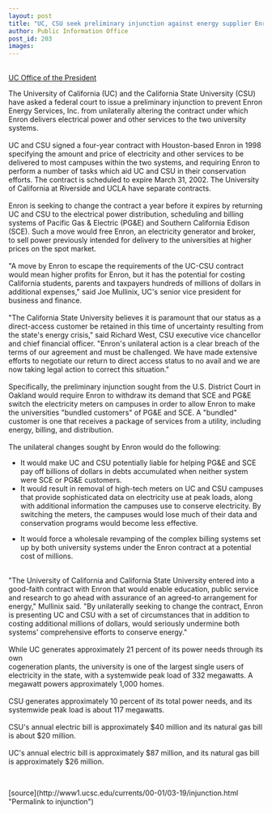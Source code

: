 ```yaml
---
layout: post
title: "UC, CSU seek preliminary injunction against energy supplier Enron"
author: Public Information Office
post_id: 203
images:
---
```


<p>
  <br>
  <a href="mailto:charles.mcfadden@ucop.edu">UC Office of the President</a>
</p>
<p>
  The University of California (UC) and the California State University (CSU) have asked a federal court to issue a preliminary injunction to prevent Enron Energy Services, Inc. from unilaterally altering the contract under which Enron delivers electrical power and other services to the two university systems.<br>
  <br>
  UC and CSU signed a four-year contract with Houston-based Enron in 1998 specifying the amount and price of electricity and other services to be delivered to most campuses within the two systems, and requiring Enron to perform a number of tasks which aid UC and CSU in their conservation efforts. The contract is scheduled to expire March 31, 2002. The University of California at Riverside and UCLA have separate contracts.<br>
  <br>
  Enron is seeking to change the contract a year before it expires by returning UC and CSU to the electrical power distribution, scheduling and billing systems of Pacific Gas &amp; Electric (PG&amp;E) and Southern California Edison (SCE). Such a move would free Enron, an electricity generator and broker, to sell power previously intended for delivery to the universities at higher prices on the spot market.<br>
  <br>
  "A move by Enron to escape the requirements of the UC-CSU contract would mean higher profits for Enron, but it has the potential for costing California students, parents and taxpayers hundreds of millions of dollars in additional expenses," said Joe Mullinix, UC's senior vice president for business and finance.<br>
  <br>
  "The California State University believes it is paramount that our status as a direct-access customer be retained in this time of uncertainty resulting from the state's energy crisis," said Richard West, CSU executive vice chancellor and chief financial officer. "Enron's unilateral action is a clear breach of the terms of our agreement and must be challenged. We have made extensive efforts to negotiate our return to direct access status to no avail and we are now taking legal action to correct this situation."<br>
  <br>
  Specifically, the preliminary injunction sought from the U.S. District Court in Oakland would require Enron to withdraw its demand that SCE and PG&amp;E switch the electricity meters on campuses in order to allow Enron to make the universities "bundled customers" of PG&amp;E and SCE. A "bundled" customer is one that receives a package of services from a utility, including energy, billing, and distribution.<br>
  <br>
  The unilateral changes sought by Enron would do the following:
</p>
<ul>
  <li>It would make UC and CSU potentially liable for helping PG&amp;E and SCE pay off billions of dollars in debts accumulated when neither system were SCE or PG&amp;E customers.
  </li>
  <li>It would result in removal of high-tech meters on UC and CSU campuses that provide sophisticated data on electricity use at peak loads, along with additional information the campuses use to conserve electricity. By switching the meters, the campuses would lose much of their data and conservation programs would become less effective.
  </li>
</ul>
<ul>
  <li>It would force a wholesale revamping of the complex billing systems set up by both university systems under the Enron contract at a potential cost of millions.
  </li>
</ul>
<p>
  <br>
  "The University of California and California State University entered into a good-faith contract with Enron that would enable education, public service and research to go ahead with assurance of an agreed-to arrangement for energy," Mullinix said. "By unilaterally seeking to change the contract, Enron is presenting UC and CSU with a set of circumstances that in addition to costing additional millions of dollars, would seriously undermine both systems' comprehensive efforts to conserve energy."<br>
  <br>
  While UC generates approximately 21 percent of its power needs through its own<br>
  cogeneration plants, the university is one of the largest single users of electricity in the state, with a systemwide peak load of 332 megawatts. A megawatt powers approximately 1,000 homes.<br>
  <br>
  CSU generates approximately 10 percent of its total power needs, and its systemwide peak load is about 117 megawatts.<br>
  <br>
  CSU's annual electric bill is approximately $40 million and its natural gas bill is about $20 million.<br>
  <br>
  UC's annual electric bill is approximately $87 million, and its natural gas bill is approximately $26 million.
</p>
<p>
  <br>

</p>
[source](http://www1.ucsc.edu/currents/00-01/03-19/injunction.html "Permalink to injunction")
